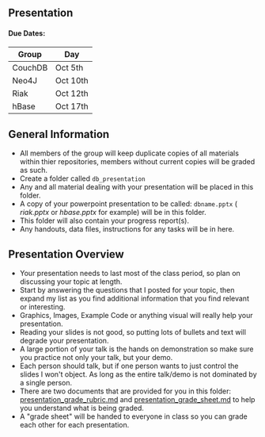 ## Presentation 


#### Due Dates:

| Group     | Day     |
|------------|---------|
| CouchDB    | Oct 5th |
| Neo4J      | Oct 10th |
| Riak     | Oct 12th |
| hBase   |  Oct 17th |

## General Information
- All members of the group will keep duplicate copies of all materials within thier repositories, members without current copies will be graded as such.
- Create a folder called `db_presentation`
- Any and all material dealing with your presentation will be placed in this folder.
- A copy of your powerpoint presentation to be called: `dbname.pptx`  ( _riak.pptx_ or _hbase.pptx_ for example) will be in this folder.
- This folder will also contain your progress report(s).
- Any handouts, data files, instructions for any tasks will be in here.

## Presentation Overview
- Your presentation needs to last most of the class period, so plan on discussing your topic at length.
- Start by answering the questions that I posted for your topic, then expand my list as you find additional information that you find relevant or interesting.
- Graphics, Images, Example Code or anything visual will really help your presentation.
- Reading your slides is not good, so putting lots of bullets and text will degrade your presentation.
- A large portion of your talk is the hands on demonstration so make sure you practice not only your talk, but your demo.
- Each person should talk, but if one person wants to just control the slides I won't object. As long as the entire talk/demo is not dominated by a single person.
- There are two documents that are provided for you in this folder: [presentation_grade_rubric.md](./presentation_grade_rubric.md) and [presentation_grade_sheet.md](presentation_grade_sheet.md) to help you understand what is being graded. 
- A "grade sheet" will be handed to everyone in class so you can grade each other for each presentation.


